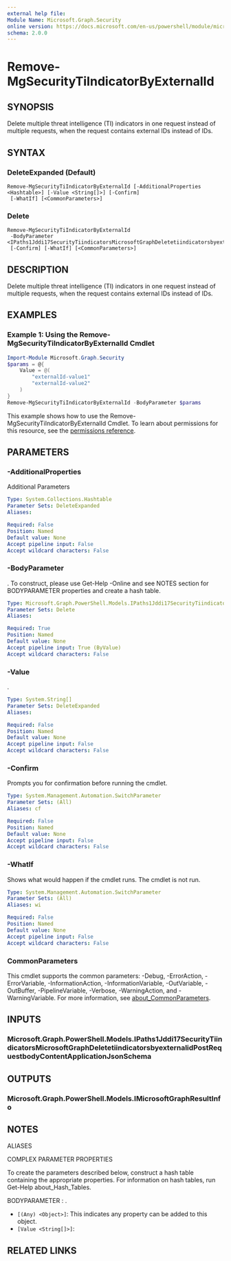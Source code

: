 ```yaml
---
external help file:
Module Name: Microsoft.Graph.Security
online version: https://docs.microsoft.com/en-us/powershell/module/microsoft.graph.security/remove-mgsecuritytiindicatorbyexternalid
schema: 2.0.0
---
```


# Remove-MgSecurityTiIndicatorByExternalId

## SYNOPSIS
Delete multiple threat intelligence (TI) indicators in one request instead of multiple requests, when the request contains external IDs instead of IDs.

## SYNTAX

### DeleteExpanded (Default)
```
Remove-MgSecurityTiIndicatorByExternalId [-AdditionalProperties <Hashtable>] [-Value <String[]>] [-Confirm]
 [-WhatIf] [<CommonParameters>]
```

### Delete
```
Remove-MgSecurityTiIndicatorByExternalId
 -BodyParameter <IPaths1Jddi17SecurityTiindicatorsMicrosoftGraphDeletetiindicatorsbyexternalidPostRequestbodyContentApplicationJsonSchema>
 [-Confirm] [-WhatIf] [<CommonParameters>]
```

## DESCRIPTION
Delete multiple threat intelligence (TI) indicators in one request instead of multiple requests, when the request contains external IDs instead of IDs.

## EXAMPLES

### Example 1: Using the Remove-MgSecurityTiIndicatorByExternalId Cmdlet
```powershell
Import-Module Microsoft.Graph.Security
$params = @{
	Value = @(
		"externalId-value1"
		"externalId-value2"
	)
}
Remove-MgSecurityTiIndicatorByExternalId -BodyParameter $params
```

This example shows how to use the Remove-MgSecurityTiIndicatorByExternalId Cmdlet.
To learn about permissions for this resource, see the [permissions reference](/graph/permissions-reference).

## PARAMETERS

### -AdditionalProperties
Additional Parameters

```yaml
Type: System.Collections.Hashtable
Parameter Sets: DeleteExpanded
Aliases:

Required: False
Position: Named
Default value: None
Accept pipeline input: False
Accept wildcard characters: False
```

### -BodyParameter
.
To construct, please use Get-Help -Online and see NOTES section for BODYPARAMETER properties and create a hash table.

```yaml
Type: Microsoft.Graph.PowerShell.Models.IPaths1Jddi17SecurityTiindicatorsMicrosoftGraphDeletetiindicatorsbyexternalidPostRequestbodyContentApplicationJsonSchema
Parameter Sets: Delete
Aliases:

Required: True
Position: Named
Default value: None
Accept pipeline input: True (ByValue)
Accept wildcard characters: False
```

### -Value
.

```yaml
Type: System.String[]
Parameter Sets: DeleteExpanded
Aliases:

Required: False
Position: Named
Default value: None
Accept pipeline input: False
Accept wildcard characters: False
```

### -Confirm
Prompts you for confirmation before running the cmdlet.

```yaml
Type: System.Management.Automation.SwitchParameter
Parameter Sets: (All)
Aliases: cf

Required: False
Position: Named
Default value: None
Accept pipeline input: False
Accept wildcard characters: False
```

### -WhatIf
Shows what would happen if the cmdlet runs.
The cmdlet is not run.

```yaml
Type: System.Management.Automation.SwitchParameter
Parameter Sets: (All)
Aliases: wi

Required: False
Position: Named
Default value: None
Accept pipeline input: False
Accept wildcard characters: False
```

### CommonParameters
This cmdlet supports the common parameters: -Debug, -ErrorAction, -ErrorVariable, -InformationAction, -InformationVariable, -OutVariable, -OutBuffer, -PipelineVariable, -Verbose, -WarningAction, and -WarningVariable. For more information, see [about_CommonParameters](http://go.microsoft.com/fwlink/?LinkID=113216).

## INPUTS

### Microsoft.Graph.PowerShell.Models.IPaths1Jddi17SecurityTiindicatorsMicrosoftGraphDeletetiindicatorsbyexternalidPostRequestbodyContentApplicationJsonSchema

## OUTPUTS

### Microsoft.Graph.PowerShell.Models.IMicrosoftGraphResultInfo

## NOTES

ALIASES

COMPLEX PARAMETER PROPERTIES

To create the parameters described below, construct a hash table containing the appropriate properties. For information on hash tables, run Get-Help about_Hash_Tables.


BODYPARAMETER <IPaths1Jddi17SecurityTiindicatorsMicrosoftGraphDeletetiindicatorsbyexternalidPostRequestbodyContentApplicationJsonSchema>: .
  - `[(Any) <Object>]`: This indicates any property can be added to this object.
  - `[Value <String[]>]`: 

## RELATED LINKS

